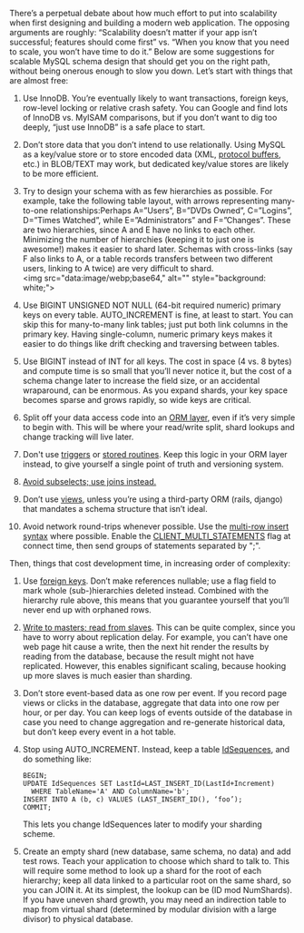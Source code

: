<!--# set var="title" value="Database best practices for future scalability" -->
<!--# set var="date" value="August 8, 2011" -->

<!--# include file="include/top.html" -->

There’s a perpetual debate about how much effort to put into scalability when first designing and building a modern web application. The opposing arguments are roughly: “Scalability doesn’t matter if your app isn’t successful; features should come first” vs. “When you know that you need to scale, you won’t have time to do it.” Below are some suggestions for scalable MySQL schema design that should get you on the right path, without being onerous enough to slow you down. Let’s start with things that are almost free:

1. Use InnoDB. You’re eventually likely to want transactions, foreign keys, row-level locking or relative crash safety. You can Google and find lots of InnoDB vs. MyISAM comparisons, but if you don’t want to dig too deeply, “just use InnoDB” is a safe place to start.

1. Don’t store data that you don’t intend to use relationally. Using MySQL as a key/value store or to store encoded data (XML, [protocol buffers](http://code.google.com/p/protobuf/), etc.) in BLOB/TEXT may work, but dedicated key/value stores are likely to be more efficient.

1. Try to design your schema with as few hierarchies as possible. For example, take the following table layout, with arrows representing many-to-one relationships:Perhaps A=”Users”, B=”DVDs Owned”, C=”Logins”, D=”Times Watched”, while E=”Administrators” and F=”Changes”. These are two hierarchies, since A and E have no links to each other. Minimizing the number of hierarchies (keeping it to just one is awesome!) makes it easier to shard later. Schemas with cross-links (say F also links to A, or a table records transfers between two different users, linking to A twice) are very difficult to shard.<br>
   <img src="data:image/webp;base64,<!--# include file="images/db-hierarchy.webp.base64" -->" alt="" style="background: white;">

1. Use BIGINT UNSIGNED NOT NULL (64-bit required numeric) primary keys on every table. AUTO\_INCREMENT is fine, at least to start. You can skip this for many-to-many link tables; just put both link columns in the primary key. Having single-column, numeric primary keys makes it easier to do things like drift checking and traversing between tables.

1. Use BIGINT instead of INT for all keys. The cost in space (4 vs. 8 bytes) and compute time is so small that you’ll never notice it, but the cost of a schema change later to increase the field size, or an accidental wraparound, can be enormous. As you expand shards, your key space becomes sparse and grows rapidly, so wide keys are critical.

1. Split off your data access code into an [ORM layer](http://en.wikipedia.org/wiki/Object-relational_mapping), even if it’s very simple to begin with. This will be where your read/write split, shard lookups and change tracking will live later.

1. Don't use [triggers](http://dev.mysql.com/doc/refman/5.1/en/triggers.html) or [stored routines](http://dev.mysql.com/doc/refman/5.1/en/stored-routines.html). Keep this logic in your ORM layer instead, to give yourself a single point of truth and versioning system.

1. [Avoid subselects; use joins instead.](2011-07-12-converting-subselects-to-joins.html)

1. Don’t use [views](http://dev.mysql.com/doc/refman/5.1/en/views.html), unless you’re using a third-party ORM (rails, django) that mandates a schema structure that isn’t ideal.

1. Avoid network round-trips whenever possible. Use the [multi-row insert syntax](http://dev.mysql.com/doc/refman/5.5/en/insert.html) where possible. Enable the [CLIENT\_MULTI\_STATEMENTS](http://dev.mysql.com/doc/refman/5.1/en/mysql-real-connect.htmlhttp://dev.mysql.com/doc/refman/5.1/en/mysql-real-connect.html) flag at connect time, then send groups of statements separated by ";". 

Then, things that cost development time, in increasing order of complexity:

1. Use [foreign keys](http://dev.mysql.com/doc/refman/5.1/en/ansi-diff-foreign-keys.html). Don’t make references nullable; use a flag field to mark whole (sub-)hierarchies deleted instead. Combined with the hierarchy rule above, this means that you guarantee yourself that you’ll never end up with orphaned rows.

1. [Write to masters; read from slaves](http://dev.mysql.com/doc/refman/5.1/en/replication.html). This can be quite complex, since you have to worry about replication delay. For example, you can’t have one web page hit cause a write, then the next hit render the results by reading from the database, because the result might not have replicated. However, this enables significant scaling, because hooking up more slaves is much easier than sharding.

1. Don’t store event-based data as one row per event. If you record page views or clicks in the database, aggregate that data into one row per hour, or per day. You can keep logs of events outside of the database in case you need to change aggregation and re-generate historical data, but don’t keep every event in a hot table.

1. Stop using AUTO\_INCREMENT. Instead, keep a table [IdSequences](http://www.reddit.com/r/mysql/comments/jcw8o/database_best_practices_for_future_scalability/c2b2o4v), and do something like: 

   ```
   BEGIN;
   UPDATE IdSequences SET LastId=LAST_INSERT_ID(LastId+Increment)
     WHERE TableName='A' AND ColumnName='b';
   INSERT INTO A (b, c) VALUES (LAST_INSERT_ID(), ‘foo’);
   COMMIT;
   ```

   This lets you change IdSequences later to modify your sharding scheme.

1. Create an empty shard (new database, same schema, no data) and add test rows. Teach your application to choose which shard to talk to. This will require some method to look up a shard for the root of each hierarchy; keep all data linked to a particular root on the same shard, so you can JOIN it. At its simplest, the lookup can be (ID mod NumShards). If you have uneven shard growth, you may need an indirection table to map from virtual shard (determined by modular division with a large divisor) to physical database.

<!--# include file="include/bottom.html" -->
